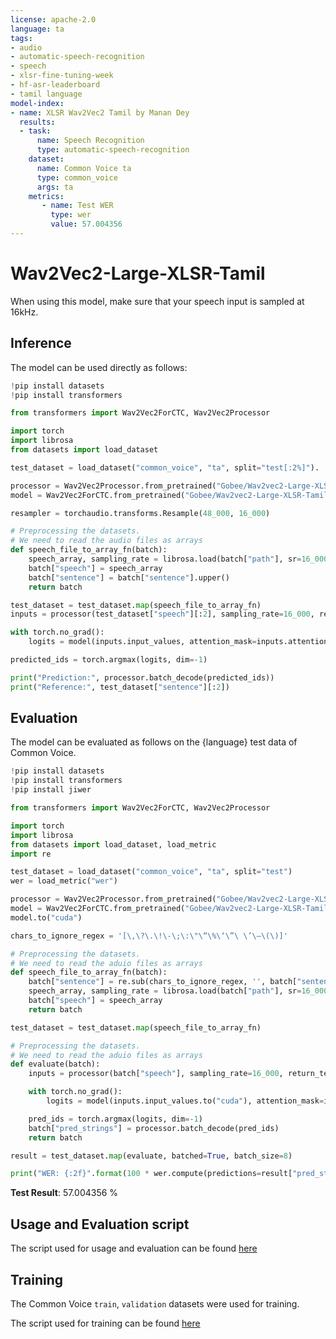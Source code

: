 ```yaml
---
license: apache-2.0
language: ta
tags:
- audio
- automatic-speech-recognition
- speech
- xlsr-fine-tuning-week
- hf-asr-leaderboard
- tamil language
model-index:
- name: XLSR Wav2Vec2 Tamil by Manan Dey
  results:
  - task: 
      name: Speech Recognition
      type: automatic-speech-recognition
    dataset:
      name: Common Voice ta
      type: common_voice
      args: ta
    metrics:
       - name: Test WER
         type: wer
         value: 57.004356
---
```


# Wav2Vec2-Large-XLSR-Tamil

When using this model, make sure that your speech input is sampled at 16kHz.

## Inference

The model can be used directly as follows:

```python
!pip install datasets 
!pip install transformers 

from transformers import Wav2Vec2ForCTC, Wav2Vec2Processor

import torch
import librosa
from datasets import load_dataset

test_dataset = load_dataset("common_voice", "ta", split="test[:2%]").

processor = Wav2Vec2Processor.from_pretrained("Gobee/Wav2vec2-Large-XLSR-Tamil")
model = Wav2Vec2ForCTC.from_pretrained("Gobee/Wav2vec2-Large-XLSR-Tamil")

resampler = torchaudio.transforms.Resample(48_000, 16_000)

# Preprocessing the datasets.
# We need to read the audio files as arrays
def speech_file_to_array_fn(batch):
    speech_array, sampling_rate = librosa.load(batch["path"], sr=16_000)
    batch["speech"] = speech_array
    batch["sentence"] = batch["sentence"].upper()
    return batch

test_dataset = test_dataset.map(speech_file_to_array_fn)
inputs = processor(test_dataset["speech"][:2], sampling_rate=16_000, return_tensors="pt", padding=True)

with torch.no_grad():
    logits = model(inputs.input_values, attention_mask=inputs.attention_mask).logits

predicted_ids = torch.argmax(logits, dim=-1)

print("Prediction:", processor.batch_decode(predicted_ids))
print("Reference:", test_dataset["sentence"][:2])
```


## Evaluation

The model can be evaluated as follows on the {language} test data of Common Voice.


```python
!pip install datasets 
!pip install transformers 
!pip install jiwer

from transformers import Wav2Vec2ForCTC, Wav2Vec2Processor

import torch
import librosa
from datasets import load_dataset, load_metric
import re

test_dataset = load_dataset("common_voice", "ta", split="test")
wer = load_metric("wer")

processor = Wav2Vec2Processor.from_pretrained("Gobee/Wav2vec2-Large-XLSR-Tamil")
model = Wav2Vec2ForCTC.from_pretrained("Gobee/Wav2vec2-Large-XLSR-Tamil")
model.to("cuda")

chars_to_ignore_regex = '[\,\?\.\!\-\;\:\"\“\%\‘\”\ \’\–\(\)]'

# Preprocessing the datasets.
# We need to read the aduio files as arrays
def speech_file_to_array_fn(batch):
    batch["sentence"] = re.sub(chars_to_ignore_regex, '', batch["sentence"]).lower()
    speech_array, sampling_rate = librosa.load(batch["path"], sr=16_000)
    batch["speech"] = speech_array
    return batch

test_dataset = test_dataset.map(speech_file_to_array_fn)

# Preprocessing the datasets.
# We need to read the aduio files as arrays
def evaluate(batch):
    inputs = processor(batch["speech"], sampling_rate=16_000, return_tensors="pt", padding=True)

    with torch.no_grad():
        logits = model(inputs.input_values.to("cuda"), attention_mask=inputs.attention_mask.to("cuda")).logits

    pred_ids = torch.argmax(logits, dim=-1)
    batch["pred_strings"] = processor.batch_decode(pred_ids)
    return batch

result = test_dataset.map(evaluate, batched=True, batch_size=8)

print("WER: {:2f}".format(100 * wer.compute(predictions=result["pred_strings"], references=result["sentence"])))
```

**Test Result**: 57.004356 %

## Usage and Evaluation script

The script used for usage and evaluation can be found [here](https://colab.research.google.com/drive/1dyDe14iOmoNoVHDJTkg-hAgLnrGdI-Dk?usp=share_link)

## Training

The Common Voice `train`, `validation` datasets were used for training.

The script used for training can be found [here](https://colab.research.google.com/drive/1-Klkgr4f-C9SanHfVC5RhP0ELUH6TYlN?usp=sharing)
